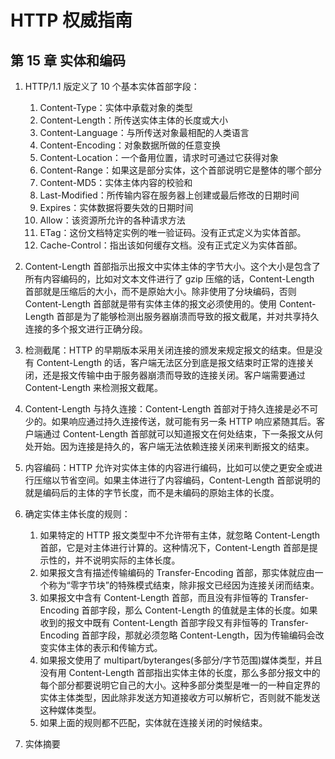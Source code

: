 # HTTP 权威指南

## 第 15 章 实体和编码

1. HTTP/1.1 版定义了 10 个基本实体首部字段：

   1. Content-Type：实体中承载对象的类型
   2. Content-Length：所传送实体主体的长度或大小
   3. Content-Language：与所传送对象最相配的人类语言
   4. Content-Encoding：对象数据所做的任意变换
   5. Content-Location：一个备用位置，请求时可通过它获得对象
   6. Content-Range：如果这是部分实体，这个首部说明它是整体的哪个部分
   7. Content-MD5：实体主体内容的校验和
   8. Last-Modified：所传输内容在服务器上创建或最后修改的日期时间
   9. Expires：实体数据将要失效的日期时间
   10. Allow：该资源所允许的各种请求方法
   11. ETag：这份文档特定实例的唯一验证码。没有正式定义为实体首部。
   12. Cache-Control：指出该如何缓存文档。没有正式定义为实体首部。

2. Content-Length 首部指示出报文中实体主体的字节大小。这个大小是包含了所有内容编码的，比如对文本文件进行了 gzip 压缩的话，Content-Length 首部就是压缩后的大小，而不是原始大小。除非使用了分块编码，否则 Content-Length 首部就是带有实体主体的报文必须使用的。使用 Content-Length 首部是为了能够检测出服务器崩溃而导致的报文截尾，并对共享持久连接的多个报文进行正确分段。

3. 检测截尾：HTTP 的早期版本采用关闭连接的颁发来规定报文的结束。但是没有 Content-Length 的话，客户端无法区分到底是报文结束时正常的连接关闭，还是报文传输中由于服务器崩溃而导致的连接关闭。客户端需要通过 Content-Length 来检测报文截尾。

4. Content-Length 与持久连接：Content-Length 首部对于持久连接是必不可少的。如果响应通过持久连接传送，就可能有另一条 HTTP 响应紧随其后。客户端通过 Content-Length 首部就可以知道报文在何处结束，下一条报文从何处开始。因为连接是持久的，客户端无法依赖连接关闭来判断报文的结束。

5. 内容编码：HTTP 允许对实体主体的内容进行编码，比如可以使之更安全或进行压缩以节省空间。如果主体进行了内容编码，Content-Length 首部说明的就是编码后的主体的字节长度，而不是未编码的原始主体的长度。

6. 确定实体主体长度的规则：

   1. 如果特定的 HTTP 报文类型中不允许带有主体，就忽略 Content-Length 首部，它是对主体进行计算的。这种情况下，Content-Length 首部是提示性的，并不说明实际的主体长度。
   2. 如果报文含有描述传输编码的 Transfer-Encoding 首部，那实体就应由一个称为“零字节块”的特殊模式结束，除非报文已经因为连接关闭而结束。
   3. 如果报文中含有 Content-Length 首部，而且没有非恒等的 Transfer-Encoding 首部字段，那么 Content-Length 的值就是主体的长度。如果收到的报文中既有 Content-Length 首部字段又有非恒等的 Transfer-Encoding 首部字段，那就必须忽略 Content-Length，因为传输编码会改变实体主体的表示和传输方式。
   4. 如果报文使用了 multipart/byteranges(多部分/字节范围)媒体类型，并且没有用 Content-Length 首部指出实体主体的长度，那么多部分报文中的每个部分都要说明它自己的大小。这种多部分类型是唯一的一种自定界的实体主体类型，因此除非发送方知道接收方可以解析它，否则就不能发送这种媒体类型。
   5. 如果上面的规则都不匹配，实体就在连接关闭的时候结束。

7. 实体摘要
